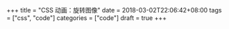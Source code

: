 +++
title = "CSS 动画：旋转图像"
date = 2018-03-02T22:06:42+08:00
tags = ["css", "code"]
categories = ["code"]
draft = true 
+++
